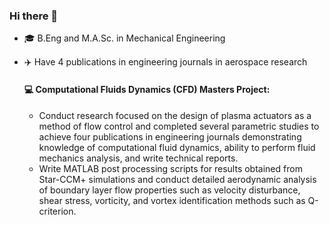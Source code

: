 ### Hi there 👋

- 🎓 B.Eng and M.A.Sc. in Mechanical Engineering
- ✈️ Have 4 publications in engineering journals in aerospace research

  #### 💻 Computational Fluids Dynamics (CFD) Masters Project:
  - Conduct research focused on the design of plasma actuators as a method of flow control and completed several parametric studies to achieve four publications in engineering journals demonstrating knowledge of computational fluid dynamics, ability to perform fluid mechanics analysis, and write technical reports.
  - Write MATLAB post processing scripts for results obtained from Star-CCM+ simulations and conduct detailed aerodynamic analysis of boundary layer flow properties such as velocity disturbance, shear stress, vorticity, and vortex identification methods such as Q-criterion.




<!--
**michael-varacalli/michael-varacalli** is a ✨ _special_ ✨ repository because its `README.md` (this file) appears on your GitHub profile.

Here are some ideas to get you started:

- 🔭 I’m currently working on ...
- 🌱 I’m currently learning ...
- 👯 I’m looking to collaborate on ...
- 🤔 I’m looking for help with ...
- 💬 Ask me about ...
- 📫 How to reach me: ...
- 😄 Pronouns: ...
- ⚡ Fun fact: ...
-->
